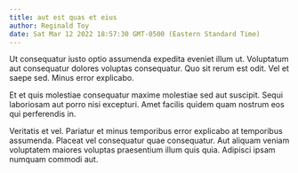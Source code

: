 ```yaml
---
title: aut est quas et eius
author: Reginald Toy
date: Sat Mar 12 2022 18:57:30 GMT-0500 (Eastern Standard Time)
---
```

Ut consequatur iusto optio assumenda expedita eveniet illum ut. Voluptatum aut consequatur dolores voluptas consequatur. Quo sit rerum est odit. Vel et saepe sed. Minus error explicabo.

 Et et quis molestiae consequatur maxime molestiae sed aut suscipit. Sequi laboriosam aut porro nisi excepturi. Amet facilis quidem quam nostrum eos qui perferendis in.

 Veritatis et vel. Pariatur et minus temporibus error explicabo at temporibus assumenda. Placeat vel consequatur quae consequatur. Aut aliquam veniam voluptatem maiores voluptas praesentium illum quis quia. Adipisci ipsam numquam commodi aut.